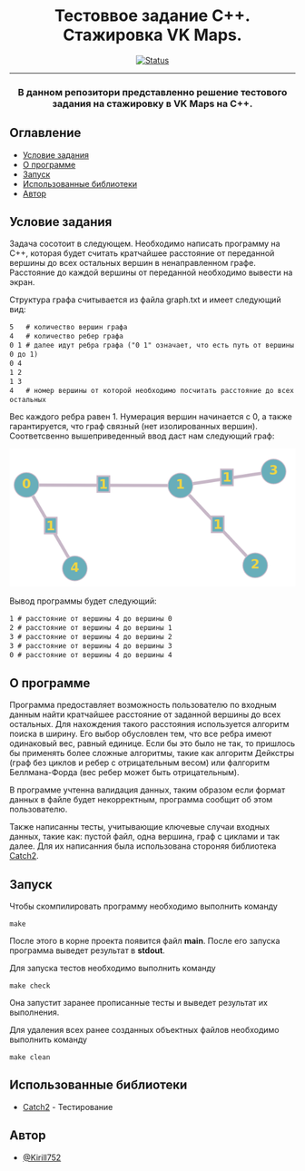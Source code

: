 <h1 align="center">Тестоввое задание С++. Cтажировка VK Maps.</h1>

<div align="center">

[![Status](https://img.shields.io/badge/status-active-success.svg)]()

</div>

---

<h3 align="center"> 
В данном репозитори представленно решение тестового задания на стажировку в VK Maps на С++.
</h3>

## Оглавление

- [Условие задания](#task_condition)
- [О программе](#about)
- [Запуск](#getting_started)
- [Использованные библиотеки](#built_using)
- [Автор](#authors)

## Условие задания <a name = "task_condition"></a>
Задача сосотоит в следующем. Необходимо написать программу на С++, которая будет считать кратчайшее расстояние от переданной вершины до всех остальных вершин в ненаправленном графе. Расстояние до каждой вершины от переданной необходимо вывести на экран.

Структура графа считывается из файла graph.txt и имеет следующий вид:
```
5   # количество вершин графа
4   # количество ребер графа
0 1 # далее идут ребра графа ("0 1" означает, что есть путь от вершины 0 до 1)
0 4 
1 2 
1 3 
4   # номер вершины от которой необходимо посчитать расстояние до всех остальных
```
Вес каждого ребра равен 1. Нумерация вершин начинается с 0, а также гарантируется, что граф связный (нет изолированных вершин).
Соответсвенно вышеприведенный ввод даст нам следующий граф:

![Graph Example](./Graph_Example.png) 

Вывод программы будет следующий:
```
1 # расстояние от вершины 4 до вершины 0
2 # расстояние от вершины 4 до вершины 1
3 # расстояние от вершины 4 до вершины 2
3 # расстояние от вершины 4 до вершины 3
0 # расстояние от вершины 4 до вершины 4
```
## О программе <a name = "about"></a>

Программа предоставляет возможность пользователю по входным данным найти кратчайшее расстояние от заданной вершины до всех остальных. Для нахождения такого расстояния используется алгоритм поиска в ширину. Его выбор обусловлен тем, что все ребра имеют одинаковый вес, равный единице. Если бы это было не так, то пришлось бы применять более сложные алгоритмы, такие как алгоритм Дейкстры (граф без циклов и ребер с отрицательным весом) или фалгоритм Беллмана-Форда (вес ребер может быть отрицательным).

В программе учтенна валидация данных, таким образом если формат данных в файле будет некорректным, программа сообщит об этом пользователю.

Также написанны тесты, учитывающие ключевые случаи входных данных, такие как: пустой файл, одна вершина, граф с циклами и так далее. Для их написанния была использована стороняя библиотека [Catch2](https://github.com/catchorg/Catch2/tree/v2.x).


## Запуск <a name = "getting_started"></a>
Чтобы скомпилировать программу необходимо выполнить команду
```
make
```
После этого в корне проекта появится файл **main**. После его запуска программа выведет результат в **stdout**.

Для запуска тестов необходимо выполнить команду
```
make check
```
Она запустит заранее прописанные тесты и выведет результат их выполнения.

Для удаления всех ранее созданных объектных файлов необходимо выполнить команду
```
make clean
```

## Использованные библиотеки <a name = "built_using"></a>

- [Catch2](https://github.com/catchorg/Catch2/tree/v2.x) - Тестирование

## Автор <a name = "authors"></a>

- [@Kirill752](https://github.com/Kirill752)
